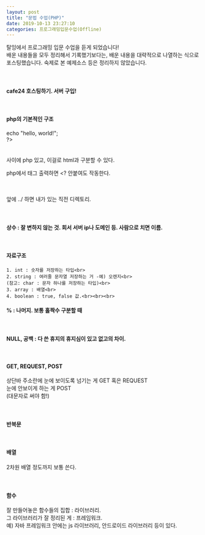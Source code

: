 ```yaml
---
layout: post
title: "문법 수업(PHP)"
date: 2019-10-13 23:27:10
categories: 프로그래밍입문수업(Offline)
---
```


탈잉에서 프로그래밍 입문 수업을 듣게 되었습니다!<br>
배운 내용들을 모두 정리해서 기록했기보다는, 배운 내용을 대략적으로 나열하는 식으로 포스팅했습니다. 숙제로 본 예제소스 등은 정리하지 않았습니다.<br><br><br>

#### cafe24 호스팅하기. 서버 구입!<br><br><br>

#### php의 기본적인 구조<br>
<?<br>
	echo "hello, world!";<br>
?><br><br><br>


<? ?> 사이에 php 있고, 이걸로 html과 구분할 수 있다.<br>
php에서 태그 출력하면 <? 안붙여도 작동한다.<br><br><br>

앞에  ../  하면 내가 있는 직전 디렉토리.<br><br><br>

#### 상수 : 잘 변하지 않는 것. 회서 서버 ip나 도메인 등. 사람으로 치면 이름.<br><br><br>

#### 자료구조<br>
	1. int : 숫자를 저장하는 타입<br>
	2. string : 여러줄 문자열 저장하는 거 -예) 오렌지<br>
	(참고: char : 문자 하나를 저장하는 타입)<br>
	3. array : 배열<br>
	4. boolean : true, false 값.<br><br><br>


#### % : 나머지. 보통 홀짝수 구분할 때<br><br><br>

#### NULL, 공백 : 다 쓴 휴지의 휴지심이 있고 없고의 차이.<br><br><br>

#### GET, REQUEST, POST <br>
상단바 주소란에 눈에 보이도록 넘기는 게 GET 혹은 REQUEST<br>
눈에 안보이게 하는 게 POST<br>
(대문자로 써야 함!)<br><br><br>

#### 반복문<br><br><br>


#### 배열<br>
2차원 배열 정도까지 보통 쓴다.<br><br><br>

#### 함수<br>
잘 만들어놓은 함수들의 집합 : 라이브러리.<br>
그 라이브러리가 잘 정리된 게 : 프레임워크.<br>
예) 자바 프레임워크 안에는 js 라이브러리, 안드로이드 라이브러리 등이 있다.<br>
